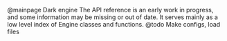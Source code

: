 @mainpage Dark engine 
The API reference is an early work in progress, and some information may be missing or out of date. It serves mainly as a low level index of Engine classes and functions.
@todo Make configs, load files
